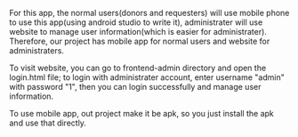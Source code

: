 For this app, the normal users(donors and requesters) will use mobile phone to use this app(using android studio to write it), administrater will use website to manage user information(which is easier for administrater). Therefore, our project has mobile app for normal users and website for administraters.

To visit website, you can go to frontend-admin directory and open the login.html file; to login with administrater account, enter username "admin" with password "1", then you can login successfully and manage user information.

To use mobile app, out project make it be apk, so you just install the apk and use that directly.